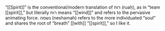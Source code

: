 “[[Spirit]]” is the conventional/modern translation of רוח (ruaḥ), as in “team [[spirit]],” but literally רוח means “[[wind]]” and refers to the pervasive animating force. נשמה (neshamah) refers to the more individuated “soul” and shares the root of “breath” [[with]] “[[spirit]],” so I like it.